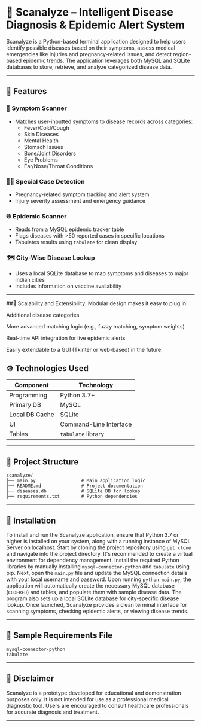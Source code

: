 # 🧠 Scanalyze – Intelligent Disease Diagnosis & Epidemic Alert System

Scanalyze is a Python-based terminal application designed to help users identify possible diseases based on their symptoms, assess medical emergencies like injuries and pregnancy-related issues, and detect region-based epidemic trends. The application leverages both MySQL and SQLite databases to store, retrieve, and analyze categorized disease data.

---

## 🚀 Features

### 🔎 Symptom Scanner

- Matches user-inputted symptoms to disease records across categories:
  - Fever/Cold/Cough
  - Skin Diseases
  - Mental Health
  - Stomach Issues
  - Bone/Joint Disorders
  - Eye Problems
  - Ear/Nose/Throat Conditions

### 👩‍⚕️ Special Case Detection

- Pregnancy-related symptom tracking and alert system
- Injury severity assessment and emergency guidance

### 🌐 Epidemic Scanner

- Reads from a MySQL epidemic tracker table
- Flags diseases with >50 reported cases in specific locations
- Tabulates results using `tabulate` for clean display

### 🗺️ City-Wise Disease Lookup

- Uses a local SQLite database to map symptoms and diseases to major Indian cities
- Includes information on vaccine availability

---

##🔐 Scalability and Extensibility:
Modular design makes it easy to plug in:

Additional disease categories

More advanced matching logic (e.g., fuzzy matching, symptom weights)

Real-time API integration for live epidemic alerts

Easily extendable to a GUI (Tkinter or web-based) in the future.

## ⚙️ Technologies Used

| Component      | Technology             |
| -------------- | ---------------------- |
| Programming    | Python 3.7+            |
| Primary DB     | MySQL                  |
| Local DB Cache | SQLite                 |
| UI             | Command-Line Interface |
| Tables         | `tabulate` library     |

---

## 📁 Project Structure

```
scanalyze/
├── main.py                 # Main application logic
├── README.md               # Project documentation
├── diseases.db             # SQLite DB for lookup
├── requirements.txt        # Python dependencies
```

---

## 🔧 Installation

To install and run the Scanalyze application, ensure that Python 3.7 or higher is installed on your system, along with a running instance of MySQL Server on localhost. Start by cloning the project repository using `git clone` and navigate into the project directory. It's recommended to create a virtual environment for dependency management. Install the required Python libraries by manually installing `mysql-connector-python` and `tabulate` using pip. Next, open the `main.py` file and update the MySQL connection details with your local username and password. Upon running `python main.py`, the application will automatically create the necessary MySQL database (`CODERED`) and tables, and populate them with sample disease data. The program also sets up a local SQLite database for city-specific disease lookup. Once launched, Scanalyze provides a clean terminal interface for scanning symptoms, checking epidemic alerts, or viewing disease trends.

---

## 📄 Sample Requirements File

```
mysql-connector-python
tabulate
```

---

## 🚪 Disclaimer

Scanalyze is a prototype developed for educational and demonstration purposes only. It is not intended for use as a professional medical diagnostic tool. Users are encouraged to consult healthcare professionals for accurate diagnosis and treatment.

---



